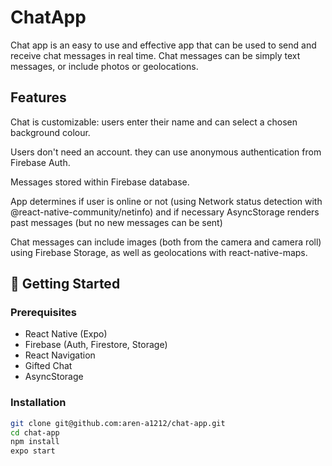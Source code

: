 # ChatApp

Chat app is an easy to use and effective app that can be used to send and receive chat messages in real time. Chat messages can be simply text messages, or include photos or geolocations.


## Features

Chat is customizable: users enter their name and can select a chosen background colour.

Users don't need an account. they can use anonymous authentication from Firebase Auth.

Messages stored within Firebase database.

App determines if user is online or not (using Network status detection with @react-native-community/netinfo) and if necessary AsyncStorage renders past messages (but no new messages can be sent)

Chat messages can include images (both from the camera and camera roll) using Firebase Storage, as well as geolocations
with react-native-maps.


## 🚀 Getting Started

### Prerequisites
* React Native (Expo)
* Firebase (Auth, Firestore, Storage)
* React Navigation
* Gifted Chat
* AsyncStorage

### Installation
```bash
git clone git@github.com:aren-a1212/chat-app.git
cd chat-app
npm install
expo start
